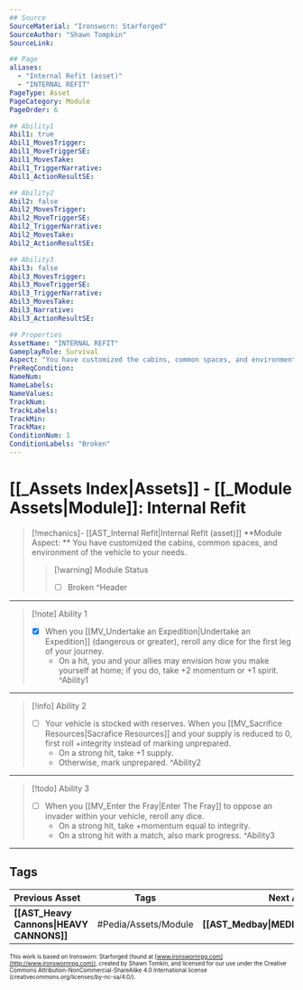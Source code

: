 ```yaml
---
## Source
SourceMaterial: "Ironsworn: Starforged"
SourceAuthor: "Shawn Tompkin"
SourceLink: 

## Page
aliases:
  - "Internal Refit (asset)"
  - "INTERNAL REFIT"
PageType: Asset
PageCategory: Module
PageOrder: 6

## Ability1
Abil1: true
Abil1_MovesTrigger:
Abil1_MoveTriggerSE:
Abil1_MovesTake:
Abil1_TriggerNarrative:
Abil1_ActionResultSE:

## Ability2
Abil2: false
Abil2_MovesTrigger:
Abil2_MoveTriggerSE:
Abil2_TriggerNarrative:
Abil2_MovesTake:
Abil2_ActionResultSE:

## Ability3
Abil3: false
Abil3_MovesTrigger:
Abil3_MoveTriggerSE:
Abil3_TriggerNarrative:
Abil3_MovesTake:
Abil3_Narrative:
Abil3_ActionResultSE:

## Properties
AssetName: "INTERNAL REFIT"
GameplayRole: Survival
Aspect: "You have customized the cabins, common spaces, and environment of the vehicle to your needs."
PreReqCondition: 
NameNum:
NameLabels:
NameValues:
TrackNum:
TrackLabels:
TrackMin:
TrackMax:
ConditionNum: 1
ConditionLabels: "Broken"
---
```

# [[_Assets Index|Assets]] - [[_Module Assets|Module]]: Internal Refit
> [!mechanics]- [[AST_Internal Refit|Internal Refit (asset)]]
> **Module Aspect: ** You have customized the cabins, common spaces, and environment of the vehicle to your needs.
> > [!warning] Module Status
> > - [ ] Broken
^Header
___
> [!note] Ability 1
> - [x] When you [[MV_Undertake an Expedition|Undertake an Expedition]] (dangerous or greater), reroll any dice for the first leg of your journey. 
> 	- On a hit, you and your allies may envision how you make yourself at home; if you do, take +2 momentum or +1 spirit.
^Ability1
___
> [!info] Ability 2
> - [ ] Your vehicle is stocked with reserves. When you [[MV_Sacrifice Resources|Sacrafice Resources]] and your supply is reduced to 0, first roll +integrity instead of marking unprepared.
> 	- On a strong hit, take +1 supply. 
> 	- Otherwise, mark unprepared.
^Ability2
___
> [!todo] Ability 3
> - [ ] When you [[MV_Enter the Fray|Enter The Fray]] to oppose an invader within your vehicle, reroll any dice. 
> 	- On a strong hit, take +momentum equal to integrity. 
> 	- On a strong hit with a match, also mark progress.
^Ability3
___

## Tags
| Previous Asset| Tags | Next Asset |
|:--- |:---:| ---:|
| **[[AST_Heavy Cannons\|HEAVY CANNONS]]** | #Pedia/Assets/Module | **[[AST_Medbay\|MEDBAY]]** |

<font size=-2>This work is based on Ironsworn: Starforged (found at [www.ironswornrpg.com](http://www.ironswornrpg.com)), created by Shawn Tomkin, and licensed for our use under the Creative Commons Attribution-NonCommercial-ShareAlike 4.0 International license  (creativecommons.org/licenses/by-nc-sa/4.0/).</font>